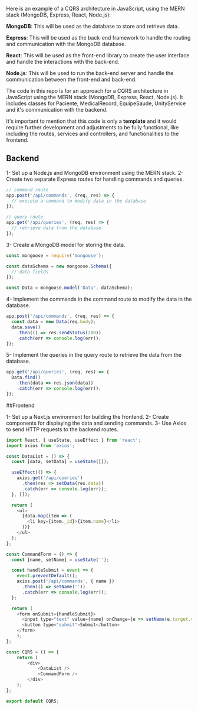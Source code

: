 Here is an example of a CQRS architecture in JavaScript, using the MERN stack (MongoDB, Express, React, Node.js):

**MongoDB**: This will be used as the database to store and retrieve data.

**Express**: This will be used as the back-end framework to handle the routing and communication with the MongoDB database.

**React**: This will be used as the front-end library to create the user interface and handle the interactions with the back-end.

**Node.js**: This will be used to run the back-end server and handle the communication between the front-end and back-end.

The code in this repo is for an approach for a CQRS architecture in JavaScript using the MERN stack (MongoDB, Express, React, Node.js). It includes classes for Paciente, MedicalRecord, EquipeSaude, UnityService and it's communication with the backend.

It's important to mention that this code is only a **template** and it would require further development and adjustments to be fully functional, like including the routes, services and controllers, and functionalities to the frontend.

## Backend

1- Set up a Node.js and MongoDB environment using the MERN stack.
2- Create two separate Express routes for handling commands and queries.

```javascript
// command route
app.post('/api/commands', (req, res) => {
  // execute a command to modify data in the database
});

// query route
app.get('/api/queries', (req, res) => {
  // retrieve data from the database
});
```

3- Create a MongoDB model for storing the data.

```javascript
const mongoose = require('mongoose');

const dataSchema = new mongoose.Schema({
  // data fields
});

const Data = mongoose.model('Data', dataSchema);
```

4- Implement the commands in the command route to modify the data in the database.

```javascript
app.post('/api/commands', (req, res) => {
  const data = new Data(req.body);
  data.save()
    .then(() => res.sendStatus(200))
    .catch(err => console.log(err));
});
```

5- Implement the queries in the query route to retrieve the data from the database.

```javascript
app.get('/api/queries', (req, res) => {
  Data.find()
    .then(data => res.json(data))
    .catch(err => console.log(err));
});
```

##Frontend

1- Set up a Next.js environment for building the frontend.
2- Create components for displaying the data and sending commands.
3- Use Axios to send HTTP requests to the backend routes.

```javascript
import React, { useState, useEffect } from 'react';
import axios from 'axios';

const DataList = () => {
  const [data, setData] = useState([]);

  useEffect(() => {
    axios.get('/api/queries')
      .then(res => setData(res.data))
      .catch(err => console.log(err));
  }, []);

  return (
    <ul>
      {data.map(item => (
        <li key={item._id}>{item.name}</li>
      ))}
    </ul>
  );
};

const CommandForm = () => {
  const [name, setName] = useState('');

  const handleSubmit = event => {
    event.preventDefault();
    axios.post('/api/commands', { name })
      .then(() => setName(''))
      .catch(err => console.log(err));
  };

  return (
    <form onSubmit={handleSubmit}>
      <input type="text" value={name} onChange={e => setName(e.target.value)} />
      <button type="submit">Submit</button>
    </form>
    );
};

const CQRS = () => {
    return (
        <div>
            <DataList />
            <CommandForm />
        </div>
    );
};

export default CQRS;